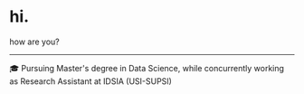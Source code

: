 # hi.
how are you?

--------------
🎓 Pursuing Master's degree in Data Science, while concurrently working as Research Assistant at IDSIA (USI-SUPSI)

